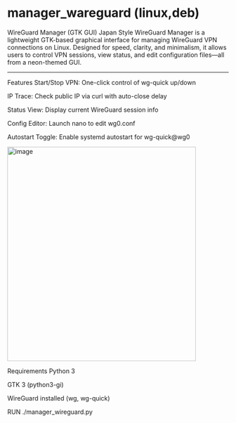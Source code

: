 # manager_wareguard  (linux,deb)

WireGuard Manager (GTK GUI)  Japan Style
WireGuard Manager is a lightweight GTK-based graphical interface for managing WireGuard VPN connections on Linux. Designed for speed, clarity, and minimalism, it allows users to control VPN sessions, view status, and edit configuration files—all from a neon-themed GUI.
______
Features
  Start/Stop VPN: One-click control of wg-quick up/down

  IP Trace: Check public IP via curl with auto-close delay

  Status View: Display current WireGuard session info

  Config Editor: Launch nano to edit wg0.conf

  Autostart Toggle: Enable systemd autostart for wg-quick@wg0

<img width="429" height="488" alt="image" src="https://github.com/user-attachments/assets/286f90b4-054a-465f-b0eb-646bebf07e69" />

Requirements
Python 3

GTK 3 (python3-gi)

WireGuard installed (wg, wg-quick)

RUN
./manager_wireguard.py
